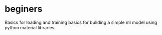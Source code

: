 # beginers
Basics for loading and training
basics for buliding a simple ml model using python material libraries

